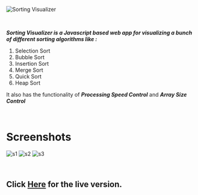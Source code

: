 <p align="center">
  
![Sorting Visualizer](https://user-images.githubusercontent.com/40190772/83947174-c3254280-a815-11ea-960c-65d1e2576bce.png)

</p>

<br/>


**_Sorting Visualizer is a Javascript based web app for visualizing a bunch of different sorting algorithms like :_**
1. Selection Sort
2. Bubble Sort
3. Insertion Sort
4. Merge Sort
5. Quick Sort
6. Heap Sort

It also has the functionality of **_Processing Speed Control_**  and   **_Array Size Control_**

<br/>


# Screenshots

![s1](https://user-images.githubusercontent.com/110855017/212728146-ca8a8ba4-b758-407b-80d7-2fa23bbf94a4.png)
![s2](https://user-images.githubusercontent.com/110855017/212728202-023bd3f7-476b-467d-9c82-88806a6693df.png)
![s3](https://user-images.githubusercontent.com/110855017/212728218-2e297c21-7a0c-45fc-a030-6ad8c12702cd.png)

<br/>


## Click **[Here](https://js-sorting-visualizer-black.vercel.app/)** for the live version.
